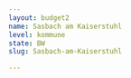 ```yaml
---
layout: budget2
name: Sasbach am Kaiserstuhl
level: kommune
state: BW
slug: Sasbach-am-Kaiserstuhl

---
```



